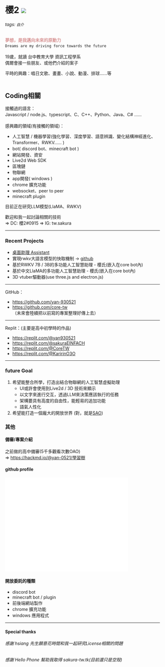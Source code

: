 # 櫻2   <img src="https://komarev.com/ghpvc/?username=yan-930521&label=VIEWS&style=flat&color=5F9EA0"><br>
###### tags: `自介`

<font color="#d89696">**夢想，是我邁向未來的原動力**</font><br>
`Dreams are my driving force towards the future`<br><br>
19歲，就讀 台中教育大學 資訊工程學系<br>
偶爾會接一些朋友、或他們介紹的案子

平時的興趣：唱日文歌、畫畫、小說、動漫、排球......等<br>
<br>

## Coding相關
接觸過的語言：<br>
Javascript / node.js、typescript、C、C++、Python、Java、C# ......<br>
<br>
感興趣的領域(有接觸的領域)：
- 人工智慧 / 機器學習(強化學習、深度學習、語意辨識、變化結構神經進化、Transformer、RWKV...... )
- bot( discord bot、minecraft bot )
- 網站開發、資安
- Live2d Web SDK
- 區塊鏈
- 物聯網
- app開發( windows )
- chrome 擴充功能
- websocket、peer to peer
- minecraft plugin

目前正在研究LLM模型(LlaMA、RWKV)

歡迎和我一起討論相關的技術<br>
=> DC: 櫻2#0915
=> IG: tw.sakura

---
### Recent Projects
- [桌面助理 Assistant](https://github.com/yan-930521/Assistant)
- 實現rwkv大語言模型的快取機制 -> [github](https://github.com/yan-930521/RWKVserver)
- 基於RWKV 7B / 3B的多功能人工智慧助理 - 櫻氏(嵌入在core bot內)
- 基於中文LlaMA的多功能人工智慧助理 - 櫻氏(嵌入在core bot內)
- 3D vtuber驅動器(use three.js and electron.js)

---

GitHub：
- https://github.com/yan-930521
- https://github.com/core-tw<br>
（未來會陸續把以前寫的專案整理好傳上去）

---

Replit：(主要是高中初學時的作品)
- https://replit.com/@yan930521
- https://replit.com/@sakuraEINFACH
- https://replit.com/@CoreTW
- https://replit.com/@KaririnO3O

---

### future Goal
1.  希望能整合所學，打造出結合物聯網的人工智慧虛擬助理
    - UI或許會使用到Live2d / 3D 技術來顯示
    - 以文字來進行交互，透過LLM來決策應該執行的任務
    - 架構要具有高度的自由性，能輕易的追加功能
    - 語氣人性化
1.  希望能打造一個龐大的開放世界 (對，就是[SAO](https://zh.wikipedia.org/zh-tw/%E5%88%80%E5%8A%8D%E7%A5%9E%E5%9F%9F))



### 其他
#### 備審/專案介紹
之前做的高中備審(5千多觀看次數OAO)<br>
=> https://hackmd.io/@yan-0521/學習樹

#### github profile
<img align="center" src="/github-metrics.svg" alt="Metrics" width="400">

#### 開放委託的種類
- discord bot
- minecraft bot / plugin
- 前後端網站製作
- chrome 擴充功能
- windows 應用程式

---

#### Special thanks

###### 感謝 hsiang 先生願意花時間和我一起研究License相關的問題
###### 感謝 Hello Phone 幫助我取得 sakura-tw.tk(目前還只是空殼)
